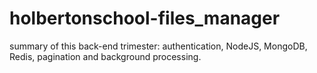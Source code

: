 # holbertonschool-files_manager
 summary of this back-end trimester: authentication, NodeJS, MongoDB, Redis, pagination and background processing.
